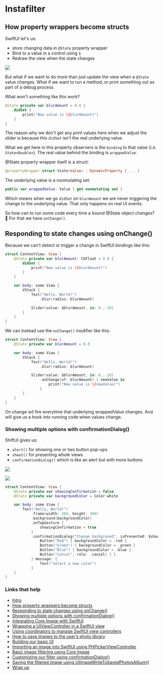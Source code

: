 # Instafilter

## How property wrappers become structs

SwiftUI let's us:

- store changing data in `@State` property wrapper
- Bind to a value in a control using `$`
- Redraw the view when the state changes

![](images/1.png)

But what if we want to do more than just update the view when a `@State` value changes. What if we want to run a method, or print something out as part of a debug process.

What won't something like this work?

```swift
@State private var blurAmount = 0.0 {
    didSet {
        print("New value is \(blurAmount)")
    }
}
```

The reason why we don't get any print values here when we adjust the slider is because this `didSet` isn't the real underlying value. 

What we get here in this property observers is the `binding` to that value (i.e. `State<Double>`). The real value behind the binding is `wrappedValue`.

@State property wrapper itself is a struct:

```swift
@propertyWrapper struct State<Value> : DynamicProperty { ... }
```

The underlying value is a nonmutating set:

```swift
public var wrappedValue: Value { get nonmutating set }
```

Which means when we go `didSet` on `blurAmount` we are never triggering the change to the underlying value. That only happens on real UI events.

So how can to run some code every time a bound @State object changes? 🤔 For that we have `onChange()`.

## Responding to state changes using onChange()

Because we can't detect or trigger a change in SwiftUI bindings like this:

```swift
struct ContentView: View {
    @State private var blurAmount: CGFloat = 0.0 {
        didSet {
            print("New value is \(blurAmount)")
        }
    }

    var body: some View {
        VStack {
            Text("Hello, World!")
                .blur(radius: blurAmount)

            Slider(value: $blurAmount, in: 0...20)
        }
    }
}
```

We can instead use the `onChange()` modifier like this:

```swift
struct ContentView: View {
    @State private var blurAmount = 0.0

    var body: some View {
        VStack {
            Text("Hello, World!")
                .blur(radius: blurAmount)

            Slider(value: $blurAmount, in: 0...20)
                .onChange(of: blurAmount) { newValue in
                    print("New value is \(newValue)")
                }
        }
    }
}
```

On change wil fire everytime that underlying wrappedValue changes. And will give us a hook into running code when values change.

### Showing multiple options with confirmationDialog()

ShiftUI gives us:

- `alert()` for showing one or two button pop-ups
- `sheet()` for presenting whole views
- `confirmationDialog()` which is like an alert but with more buttons

![](images/2.png)

![](images/3.png)

```swift
struct ContentView: View {
    @State private var showingConfirmation = false
    @State private var backgroundColor = Color.white

    var body: some View {
        Text("Hello, World!")
            .frame(width: 300, height: 300)
            .background(backgroundColor)
            .onTapGesture {
                showingConfirmation = true
            }
            .confirmationDialog("Change background", isPresented: $showingConfirmation) {
                Button("Red") { backgroundColor = .red }
                Button("Green") { backgroundColor = .green }
                Button("Blue") { backgroundColor = .blue }
                Button("Cancel", role: .cancel) { }
            } message: {
                Text("Select a new color")
            }
    }
}
```


### Links that help

- [Intro](https://www.hackingwithswift.com/books/ios-swiftui/instafilter-introduction)
- [How property wrappers become structs](https://www.hackingwithswift.com/books/ios-swiftui/how-property-wrappers-become-structs)
- [Responding to state changes using onChange()](https://www.hackingwithswift.com/books/ios-swiftui/responding-to-state-changes-using-onchange)
- [Showing multiple options with confirmationDialog()](https://www.hackingwithswift.com/books/ios-swiftui/showing-multiple-options-with-confirmationdialog)
- [Integrating Core Image with SwiftUI](https://www.hackingwithswift.com/books/ios-swiftui/integrating-core-image-with-swiftui)
- [Wrapping a UIViewController in a SwiftUI view](https://www.hackingwithswift.com/books/ios-swiftui/wrapping-a-uiviewcontroller-in-a-swiftui-view)
- [Using coordinators to manage SwiftUI view controllers](https://www.hackingwithswift.com/books/ios-swiftui/using-coordinators-to-manage-swiftui-view-controllers)
- [How to save images to the user’s photo library
](https://www.hackingwithswift.com/books/ios-swiftui/how-to-save-images-to-the-users-photo-library)
- [Building our basic UI](https://www.hackingwithswift.com/books/ios-swiftui/building-our-basic-ui)
- [Importing an image into SwiftUI using PHPickerViewController](https://www.hackingwithswift.com/books/ios-swiftui/importing-an-image-into-swiftui-using-phpickerviewcontroller)
- [Basic image filtering using Core Image](https://www.hackingwithswift.com/books/ios-swiftui/basic-image-filtering-using-core-image)
- [Customizing our filter using confirmationDialog()
](https://www.hackingwithswift.com/books/ios-swiftui/customizing-our-filter-using-confirmationdialog)
- [Saving the filtered image using UIImageWriteToSavedPhotosAlbum()](https://www.hackingwithswift.com/books/ios-swiftui/saving-the-filtered-image-using-uiimagewritetosavedphotosalbum)
- [Wrap up](https://www.hackingwithswift.com/books/ios-swiftui/instafilter-wrap-up)
